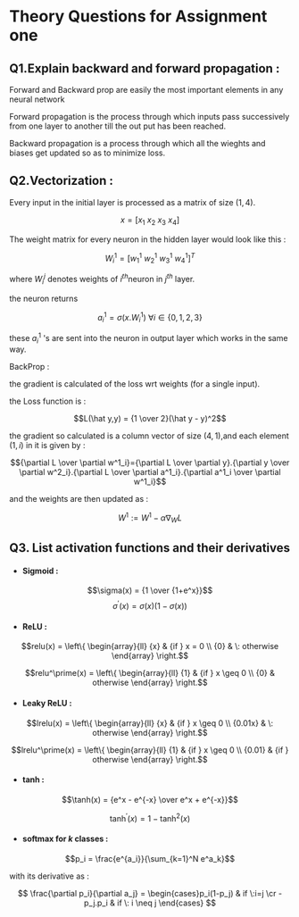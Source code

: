 
# Theory Questions for Assignment one

## Q1.Explain backward and forward propagation :

Forward and Backward prop are easily the most important elements in any neural network

Forward propagation is the process through which inputs pass successively from one layer to another till the out put has been reached.

Backward propagation is a process through which all the wieghts and biases get updated so as to minimize loss.

## Q2.Vectorization :

Every input in the initial layer is processed as a matrix of size $(1,4)$.

$$x = [x_1\:x_2\:x_3\:x_4]$$

The weight matrix for every neuron in the hidden layer would look like this : 

$$W^1_i = [w^1_1\:w^1_2\:w^1_3\:w^1_4]^T$$

where $W^j_i$ denotes weights of $i^{th}$neuron in $j^{th}$ layer.

the neuron returns

 $$a^1_i=\sigma(x.W^1_i)\:\forall i\in\{0,1,2,3\}$$

these $a^1_i$ 's are sent into the neuron in output layer which works in the same way.

BackProp :

the gradient is calculated of the loss wrt weights (for a single input).

the Loss function is :

$$L(\hat y,y) = {1 \over 2}(\hat y - y)^2$$

the gradient so calculated is a column vector of size $(4,1)$,and each element $(1,i)$ in it is given by :

$${\partial L \over \partial w^1_i}={\partial L \over \partial y}.{\partial y \over \partial w^2_i}.{\partial L \over \partial a^1_i}.{\partial a^1_i \over \partial w^1_i}$$

and the weights are then updated as :

$$W^1:=W^1-\alpha{\nabla_WL}$$

## Q3. List activation functions and their derivatives

- #### Sigmoid : 

$$\sigma(x) = {1 \over {1+e^x}}$$
$$\sigma^\prime(x)=\sigma(x)(1-\sigma(x))$$

- #### ReLU  :

 

$$relu(x) =
\left\{
    \begin{array}{ll}
        {x} & {if } x = 0 \\
        {0} & \: otherwise
    \end{array}
\right.$$

$$relu^\prime(x) =
\left\{
    \begin{array}{ll}
        {1} & {if } x \geq 0 \\
        {0} & otherwise
    \end{array}
\right.$$

- #### Leaky ReLU : 

$$lrelu(x) =
\left\{
    \begin{array}{ll}
        {x}  & {if } x \geq 0 \\
        {0.01x} & \: otherwise
    \end{array}
\right.$$


$$lrelu^\prime(x) =
\left\{
    \begin{array}{ll}
        {1} & {if } x \geq 0 \\
        {0.01} & {if } otherwise
    \end{array}
\right.$$

- #### tanh :

 $$\tanh(x) = {e^x - e^{-x} \over e^x + e^{-x}}$$

$$\tanh^\prime(x) = 1-\tanh^2(x)$$

- #### softmax for $k$ classes  : 

$$p_i = \frac{e^{a_i}}{\sum_{k=1}^N e^a_k}$$

with its derivative as :


$$
\frac{\partial p_i}{\partial a_j} = 
\begin{cases}p_i(1-p_j) & if \:i=j \cr
-p_j.p_i & if \: i \neq j 
\end{cases} $$ 